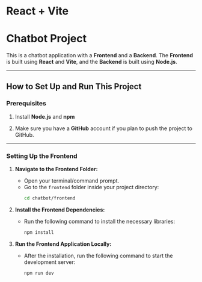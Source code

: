 # React + Vite

# Chatbot Project

This is a chatbot application with a **Frontend** and a **Backend**. The **Frontend** is built using **React** and **Vite**, and the **Backend** is built using **Node.js**.

---

## How to Set Up and Run This Project

### Prerequisites
1. Install **Node.js** and **npm**

2. Make sure you have a **GitHub** account if you plan to push the project to GitHub.

---

### Setting Up the Frontend

1. **Navigate to the Frontend Folder:**
   - Open your terminal/command prompt.
   - Go to the `frontend` folder inside your project directory:
     ```bash
     cd chatbot/frontend
     ```

2. **Install the Frontend Dependencies:**
   - Run the following command to install the necessary libraries:
     ```bash
     npm install
     ```

3. **Run the Frontend Application Locally:**
   - After the installation, run the following command to start the development server:
     ```bash
     npm run dev
